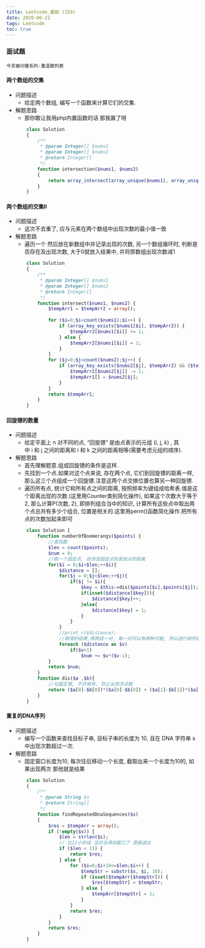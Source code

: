 ```yaml
---
title: Leetcode_基础 (159)
date: 2020-06-22
tags: Leetcode
toc: true
---
```


### 面试题
    今天被问傻系列-重温散列表

<!-- more -->

#### 两个数组的交集
- 问题描述
    * 给定两个数组, 编写一个函数来计算它们的交集.
- 解题思路
    * 那你敢让我用php内置函数的话  那我赢了呀
    ```php
        class Solution 
        {
            /**
             * @param Integer[] $nums1
             * @param Integer[] $nums2
             * @return Integer[]
             */
            function intersection($nums1, $nums2) 
            {
                return array_intersect(array_unique($nums1), array_unique($nums2));   
            }
        }
    ```

#### 两个数组的交集II
- 问题描述
    * 这次不去重了, 应与元素在两个数组中出现次数的最小值一致
- 解题思路
    * 遍历一个 然后放在新数组中并记录出现的次数, 另一个数组循环时, 判断是否存在及出现次数, 大于0就放入结果中, 并将原数组出现次数减1
    ```php
        class Solution 
        {
            /**
             * @param Integer[] $nums1
             * @param Integer[] $nums2
             * @return Integer[]
             */
            function intersect($nums1, $nums2) {
                $tempArr1 = $tempArr2 = array();
                
                for ($i=0;$i<count($nums1);$i++) {
                    if (array_key_exists($nums1[$i], $tempArr2)) {
                        $tempArr2[$nums1[$i]] += 1;
                    } else {
                        $tempArr2[$nums1[$i]] = 1;
                    }
                }
                for ($j=0;$j<count($nums2);$j++) {
                    if (array_key_exists($nums2[$j], $tempArr2) && ($tempArr2[$nums2[$j]] > 0)) {
                        $tempArr2[$nums2[$j]] -= 1;
                        $tempArr1[] = $nums2[$j];
                    }
                }
                return $tempArr1;
            }
        }
    ```

#### 回旋镖的数量
- 问题描述
    * 给定平面上 n 对不同的点, “回旋镖” 是由点表示的元组 (i, j, k) , 其中 i 和 j 之间的距离和 i 和 k 之间的距离相等(需要考虑元组的顺序).
- 解题思路
    * 首先理解题意.组成回旋镖的条件是这样.
    * 先找到一个点.如果对这个点来说, 存在两个点, 它们到回旋镖的距离一样, 那么这三个点组成一个回旋镖.注意这两个点交换位置也算另一种回旋镖.
    * 遍历所有点,  统计它和所有点之间的距离,  按照频率为键组成哈希表.值是这个距离出现的次数.(这里用Counter类别简化操作),  如果这个次数大于等于 2, 那么计算P(次数, 2), 即排列组合当中的知识, 计算所有这些点中取出两个点总共有多少个组合, 位置是相关的.这里用perm()函数简化操作.把所有点的次数加起来即可
    ```php
        class Solution {
            function numberOfBoomerangs($points) {
                //查找数
                $len = count($points);
                $num = 0;
                //取一个固定点, 检测该固定点到其他点的距离
                for($i = 0;$i<$len;++$i){
                    $distance = [];
                    for($j = 0;$j<$len;++$j){
                        if($j != $i){
                            $key = $this->dis($points[$i],$points[$j]);
                            if(isset($distance[$key])){
                                $distance[$key]++;
                            }else{
                                $distance[$key] = 1;
                            }
                        }
                    }
                    //print_r($distance);
                    //取得的结果,两两成一对, 每一对可以有两种可能, 所以进行排列组合排列组合An(n-1)
                    foreach ($distance as $v)
                        if($v>1)
                            $num += $v*($v-1);
                }
                return $num;
            }
            function dis($a ,$b){
                //勾股定理, 不开根号, 防止出现浮点数
                return ($a[0]-$b[0])*($a[0]-$b[0]) + ($a[1]-$b[1])*($a[1]-$b[1]);
            }
        }
    ```

#### 重复的DNA序列
- 问题描述
    * 编写一个函数来查找目标子串, 目标子串的长度为 10, 且在 DNA 字符串 s 中出现次数超过一次.
- 解题思路
    * 固定窗口长度为10, 每次往后移动一个长度, 截取出来一个长度为10的, 如果出现两次 那他就是结果
    ```php
        class Solution 
        {
            /**
             * @param String $s
             * @return String[]
             */
            function findRepeatedDnaSequences($s) 
            {
                $res = $tempArr = array();
                if (!empty($s)) {
                    $len = strlen($s);
                    // 比11小的话 没办法滑动窗口了 直接退出
                    if ($len < 11) {
                        return $res;
                    } else {
                        for ($i=0;$i+10<=$len;$i++) {
                            $tempStr = substr($s, $i, 10);
                            if (isset($tempArr[$tempStr])) {
                                $res[$tempStr] = $tempStr;
                            } else {
                                $tempArr[$tempStr] = 1;
                            }
                        }
                        return $res;
                    }
                }
                return $res;
            }
        }
    ```

